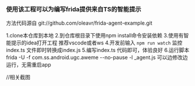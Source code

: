 ### 使用该工程可以为编写frida提供来自TS的智能提示

方法代码源自 git://github.com/oleavr/frida-agent-example.git

1.clone本仓库到本地
2.到仓库根目录下使用npm install命令安装依赖
3.使用有智能提示的idea打开工程 推荐vscode或者ws
4.开发前输入 `npm run watch` 监控index.ts 文件即时转换成index.js
5.编写index.ts 代码即可，体验良好
6.运行脚本 frida -U -f com.ss.android.ugc.aweme --no-pause -l _agent.js  可以边修改边运行，无需重启app

//相关截图 

